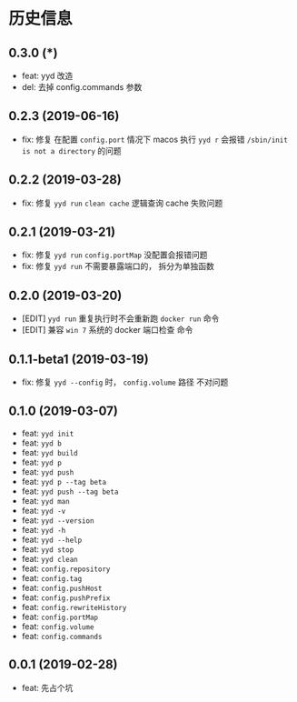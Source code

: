# 历史信息
## 0.3.0 (*)
* feat: yyd 改造
* del: 去掉 config.commands 参数

## 0.2.3 (2019-06-16)
* fix: 修复 在配置 `config.port` 情况下 macos 执行 `yyd r` 会报错 `/sbin/init is not a directory` 的问题

## 0.2.2 (2019-03-28)
* fix: 修复 `yyd run` `clean cache` 逻辑查询 cache 失败问题

## 0.2.1 (2019-03-21)
* fix: 修复 `yyd run` `config.portMap` 没配置会报错问题
* fix: 修复 `yyd run` 不需要暴露端口的， 拆分为单独函数

## 0.2.0 (2019-03-20)
* [EDIT] `yyd run` 重复执行时不会重新跑 `docker run` 命令
* [EDIT] 兼容 `win 7` 系统的 docker 端口检查 命令

## 0.1.1-beta1 (2019-03-19)
* fix: 修复 `yyd --config` 时， `config.volume` 路径 不对问题

## 0.1.0 (2019-03-07)
* feat: `yyd init`
* feat: `yyd b`
* feat: `yyd build`
* feat: `yyd p`
* feat: `yyd push`
* feat: `yyd p --tag beta`
* feat: `yyd push --tag beta`
* feat: `yyd man`
* feat: `yyd -v`
* feat: `yyd --version`
* feat: `yyd -h`
* feat: `yyd --help`
* feat: `yyd stop`
* feat: `yyd clean`
* feat: `config.repository`
* feat: `config.tag`
* feat: `config.pushHost`
* feat: `config.pushPrefix`
* feat: `config.rewriteHistory`
* feat: `config.portMap`
* feat: `config.volume`
* feat: `config.commands`

## 0.0.1 (2019-02-28)
* feat: 先占个坑


